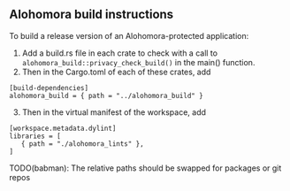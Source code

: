 ## Alohomora build instructions

To build a release version of an Alohomora-protected application: 

1. Add a build.rs file in each crate to check with a call to `alohomora_build::privacy_check_build()` in the main() function. 
2. Then in the Cargo.toml of each of these crates, add
<!--- Make code --->
    [build-dependencies]
    alohomora_build = { path = "../alohomora_build" } 

3. Then in the virtual manifest of the workspace, add 
<!--- Make code --->
    [workspace.metadata.dylint]
    libraries = [  
       { path = "./alohomora_lints" },
    ]

TODO(babman): The relative paths should be swapped for packages or git repos
